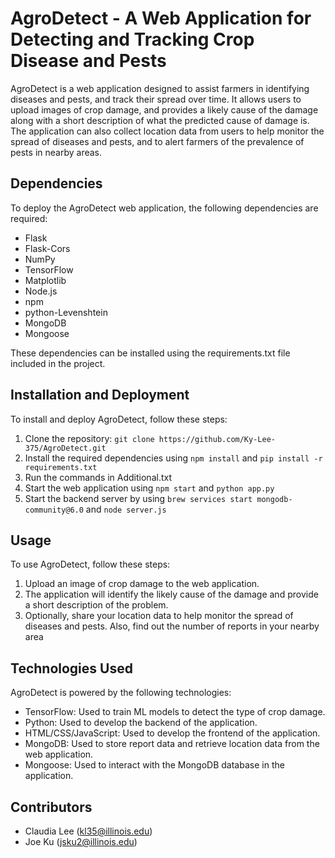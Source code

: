 # AgroDetect - A Web Application for Detecting and Tracking Crop Disease and Pests

AgroDetect is a web application designed to assist farmers in identifying diseases and pests, and track their spread over time. It allows users to upload images of crop damage, and provides a likely cause of the damage along with a short description of what the predicted cause of damage is. The application can also collect location data from users to help monitor the spread of diseases and pests, and to alert farmers of the prevalence of pests in nearby areas.

## Dependencies
To deploy the AgroDetect web application, the following dependencies are required:

- Flask
- Flask-Cors
- NumPy
- TensorFlow
- Matplotlib
- Node.js
- npm
- python-Levenshtein
- MongoDB
- Mongoose

These dependencies can be installed using the requirements.txt file included in the project.

## Installation and Deployment
To install and deploy AgroDetect, follow these steps:

1. Clone the repository: `git clone https://github.com/Ky-Lee-375/AgroDetect.git`
2. Install the required dependencies using `npm install` and `pip install -r requirements.txt`
3. Run the commands in Additional.txt
3. Start the web application using `npm start` and `python app.py`
4. Start the backend server by using `brew services start mongodb-community@6.0` and `node server.js`

## Usage
To use AgroDetect, follow these steps:

1. Upload an image of crop damage to the web application.
2. The application will identify the likely cause of the damage and provide a short description of the problem.
3. Optionally, share your location data to help monitor the spread of diseases and pests. Also, find out the number of reports in your nearby area

## Technologies Used
AgroDetect is powered by the following technologies:

- TensorFlow: Used to train ML models to detect the type of crop damage.
- Python: Used to develop the backend of the application.
- HTML/CSS/JavaScript: Used to develop the frontend of the application.
- MongoDB: Used to store report data and retrieve location data from the web application.
- Mongoose: Used to interact with the MongoDB database in the application.

## Contributors
- Claudia Lee (kl35@illinois.edu)
- Joe Ku (jsku2@illinois.edu)
